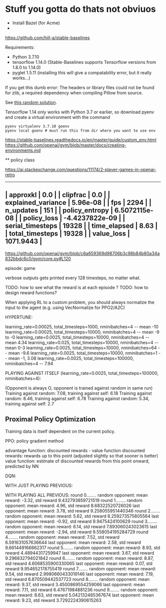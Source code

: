 # Stuff you gotta do thats not obviuos

 * Install Bazel (for Acme)
 *

https://github.com/hill-a/stable-baselines

Requirements:
 * Python 3.7.10
 * tensorflow 1.14.0 (Stable-Baselines supports Tensorflow versions from 1.8.0 to 1.14.0)
 * pyglet 1.5.11 (installing this will give a compatability error, but it really works...)


If you get this dumb error:
The headers or library files could not be found for zlib,
a required dependency when compiling Pillow from source.

See [this random solution](https://akrabat.com/installing-pillow-on-macos-10-15-calatalina/).

Tensorflow 1.14 only works with Python 3.7 or earlier, so download pyenv and create
a virtual environment with the command

```
pyenv virtualenv 3.7.10 goenv
pyenv local goenv # must run this from dir where you want to use env
```

https://stable-baselines.readthedocs.io/en/master/guide/custom_env.html
https://github.com/openai/gym/blob/master/docs/creating-environments.md

** policy class


https://ai.stackexchange.com/questions/11174/2-player-games-in-openai-retro


---------------------------------------
| approxkl           | 0.0            |
| clipfrac           | 0.0            |
| explained_variance | 5.96e-08       |
| fps                | 2294           |
| n_updates          | 151            |
| policy_entropy     | 6.5072115e-08  |
| policy_loss        | -4.4237822e-09 |
| serial_timesteps   | 19328          |
| time_elapsed       | 8.63           |
| total_timesteps    | 19328          |
| value_loss         | 1071.9443      |
---------------------------------------


https://github.com/openai/gym/blob/c8a659369d98706b3c98b84b80a34a832bbdc6c0/gym/core.py#L120


episode: game

verbose outputs gets printed every 128 timesteps, no matter what.

TODO: how to see what the reward is at each episode ?
TODO: how to design reward functions?

When applying RL to a custom problem, you should always normalize the input to the agent (e.g. using VecNormalize
for PPO2/A2C)

HYPERTUNE:

learning_rate=0.00025, total_timesteps=1000, nminibatches=4 -- mean -10
learning_rate=0.00025, total_timesteps=10000, nminibatches=4 -- mean -9 to -0
learning_rate=0.0025, total_timesteps=10000, nminibatches=4 -- mean 4.34
learning_rate=0.025, total_timesteps=10000, nminibatches=4 -- mean 0-3
learning_rate=0.0025, total_timesteps=10000, nminibatches=64 -- mean -9.6
learning_rate=0.0025, total_timesteps=10000, nminibatches=1 -- mean -1, 3.08
learning_rate=0.0025, total_timesteps=100000, nminibatches=4 -- 7.94

PLAYING AGAINST ITSELF (learning_rate=0.0025, total_timesteps=100000, nminibatches=4):

(Opponent is always O, opponent is trained against random in same run)
Training against random: 7.08, training against self: 6.18
Training against random: 8.46, training against self: 6.78
Training against random: 5.34, training against self: 2.7

## Proximal Policy Optimization
Training data is itself dependent on the current policy.

PPO: policy gradient method

advantage function: discounted rewards - value function
discounted rewards: rewards up to this point (adjusted slightly so that sooner is better)
value function: estimate of discounted rewards from this point onward, predicted by NN



DQN:


WITH JUST PLAYING PREVIOUS:


WITH PLAYING ALL PREVIOUS:
round 0........
random opponent: mean reward: -3.32, std reward 9.432793859721519
round 1........
random opponent: mean reward: 4.96, std reward 8.68322520726026
last opponent: mean reward: 3.78, std reward 9.258055951440346
round 2........
random opponent: mean reward: 5.62, std reward 8.259273575805564
last opponent: mean reward: -0.92, std reward 9.9475424100629
round 3........
random opponent: mean reward: 6.14, std reward 7.893060243023615
last opponent: mean reward: -2.94, std reward 9.558054195284729
round 4........
random opponent: mean reward: 7.52, std reward 6.591631057636644
last opponent: mean reward: 2.58, std reward 9.661449166662317
round 5........
random opponent: mean reward: 8.93, std reward 4.48944317259947
last opponent: mean reward: 3.67, std reward 9.296832794021842
round 6........
random opponent: mean reward: 8.87, std reward 4.6068535900330065
last opponent: mean reward: 0.07, std reward 9.954652178755419
round 7........
random opponent: mean reward: 9.54, std reward 2.9980660433019146
last opponent: mean reward: 7.19, std reward 6.870509442537723
round 8........
random opponent: mean reward: 9.37, std reward 3.4500869554259066
last opponent: mean reward: 7.11, std reward 6.47671984881236
round 9........
random opponent: mean reward: 8.63, std reward 5.042132485367674
last opponent: mean reward: 9.23, std reward 3.7292224390615263
